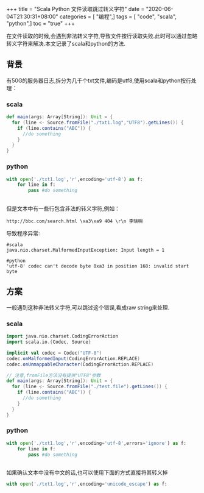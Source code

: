+++
title = "Scala Python 文件读取跳过转义字符"
date = "2020-06-04T21:30:31+08:00"
categories = [ "编程",]
tags = [ "code", "scala", "python",]
toc = "true"
+++

在文件读取的时候,会遇到非法转义字符,导致文件按行读取失败.此时可以通过忽略转义字符来解决.本文记录了scala和python的方法.

## 背景
有50G的服务器日志,拆分为几千个txt文件,编码是utf8,使用scala和python按行处理：

### scala
```scala
def main(args: Array[String]): Unit = {
  for (line <- Source.fromFile("./txt1.log","UTF8").getLines()) {
    if (line.contains("ABC")) {
      //do something      
    }
  }
}
```
<!--more-->

### python
```python
with open('./txt1.log','r',encoding='utf-8') as f:
    for line in f:
        pass #do something
    
```

但是文本中有一些行包含非法的转义字符,例如：
```text
http://bbc.com/search.html \xa3\xa9 404 \r\n 李晓明
```
导致程序异常:
```text
#scala
java.nio.charset.MalformedInputException: Input length = 1

#python
'utf-8' codec can't decode byte 0xa3 in position 168: invalid start byte
```
## 方案
一般遇到这种非法转义字符,可以跳过这个错误,看成raw string来处理.

### scala
```scala
import java.nio.charset.CodingErrorAction
import scala.io.{Codec, Source}

implicit val codec = Codec("UTF-8")
codec.onMalformedInput(CodingErrorAction.REPLACE)
codec.onUnmappableCharacter(CodingErrorAction.REPLACE)

// 注意,fromFile方法没有提供"UTF8"参数
def main(args: Array[String]): Unit = {
  for (line <- Source.fromFile("./test.file").getLines()) {
    if (line.contains("ABC")) {
      //do something
    }
  }
}
```
### python
```python
with open('./txt1.log','r',encoding='utf-8',errors='ignore') as f:
    for line in f:
        pass #do something
    
```
如果确认文本中没有中文的话,也可以使用下面的方式直接将其转义掉
```python
with open('./txt1.log','r',encoding='unicode_escape') as f:
```
